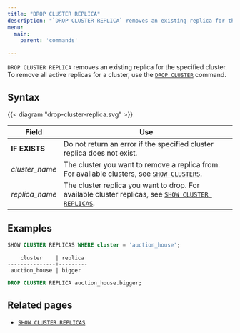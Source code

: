 ```yaml
---
title: "DROP CLUSTER REPLICA"
description: "`DROP CLUSTER REPLICA` removes an existing replica for the specified cluster."
menu:
  main:
    parent: 'commands'

---
```


`DROP CLUSTER REPLICA` removes an existing replica for the specified cluster. To remove all active replicas for a cluster, use the [`DROP CLUSTER`](/sql/drop-cluster) command.

## Syntax

{{< diagram "drop-cluster-replica.svg" >}}

Field | Use
------|-----
**IF EXISTS** | Do not return an error if the specified cluster replica does not exist.
_cluster_name_ | The cluster you want to remove a replica from. For available clusters, see [`SHOW CLUSTERS`](../show-clusters).
_replica&lowbar;name_ | The cluster replica you want to drop. For available cluster replicas, see [`SHOW CLUSTER REPLICAS`](../show-cluster-replicas).

## Examples

```sql
SHOW CLUSTER REPLICAS WHERE cluster = 'auction_house';
```

```nofmt
    cluster    | replica
---------------+---------
 auction_house | bigger
```

```sql
DROP CLUSTER REPLICA auction_house.bigger;
```

## Related pages

- [`SHOW CLUSTER REPLICAS`](../show-cluster-replicas)
